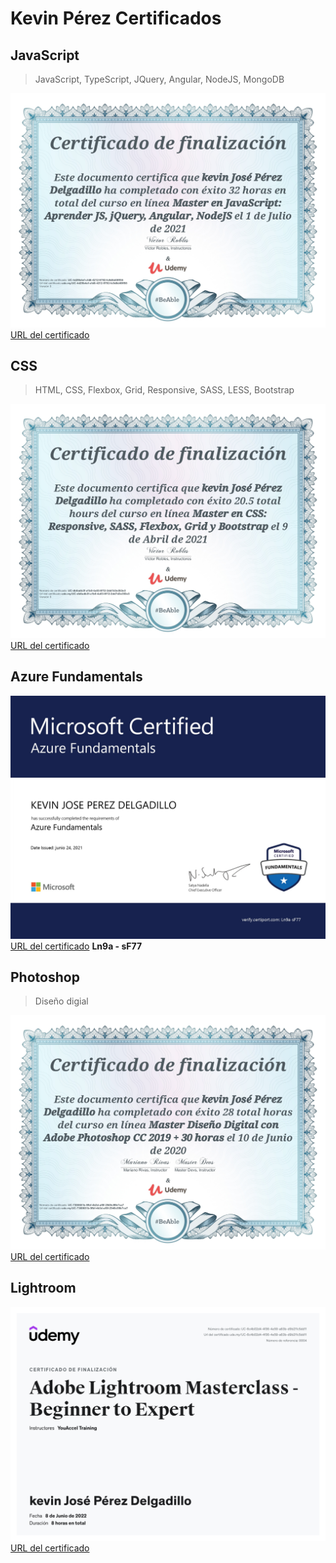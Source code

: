 # Kevin Pérez Certificados


## JavaScript
> JavaScript, TypeScript, JQuery, Angular, NodeJS, MongoDB

![JavaScript](Certificados/JS.jpg)
[URL del certificado](ude.my/UC-4d29b4ef-cfd6-4212-9792-fc9d6d49ff55)

## CSS
> HTML, CSS, Flexbox, Grid, Responsive, SASS, LESS, Bootstrap

![Css](Certificados/Css.jpg)
[URL del certificado](ude.my/UC-db8adb3f-a1b0-4a03-8f12-2dd7d3e353e3)
## Azure Fundamentals

![AzureFundamentals](Certificados/AzureFundamentals.jpg)
[URL del certificado](https://portal.certiport.com/Portal/Pages/CredentialVerification.aspx) **Ln9a - sF77**
## Photoshop
> Diseño digial

![Photoshop](Certificados/Photoshop.jpg)
[URL del certificado](ude.my/UC-7300681b-9fbf-4b3d-af8f-2949c99b7ca7)

## Lightroom
 
![Lightroom](Certificados/AdobeLightroom.jpg)
[URL del certificado](ude.my/UC-6c4b02d4-4f36-4e59-a63b-d9b211c5dd11)